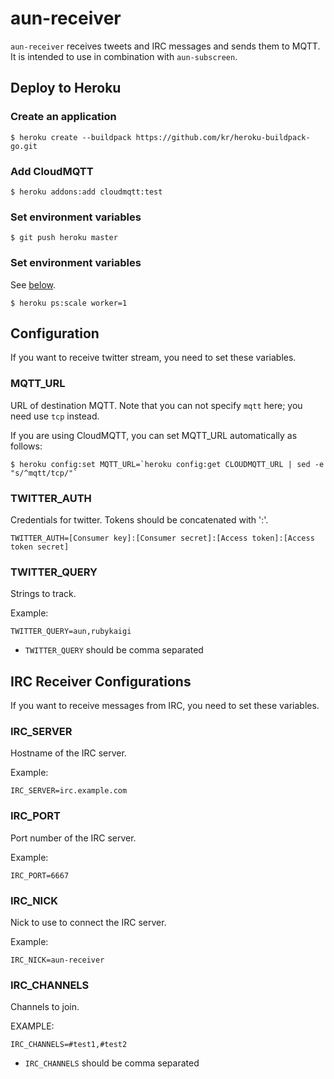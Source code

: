 # aun-receiver

`aun-receiver` receives tweets and IRC messages and sends them to MQTT.
It is intended to use in combination with `aun-subscreen`.

## Deploy to Heroku

### Create an application

    $ heroku create --buildpack https://github.com/kr/heroku-buildpack-go.git

### Add CloudMQTT

    $ heroku addons:add cloudmqtt:test

### Set environment variables

    $ git push heroku master

### Set environment variables

See [below](#configuration).

    $ heroku ps:scale worker=1

## Configuration

If you want to receive twitter stream, you need to set these variables.

### MQTT\_URL

URL of destination MQTT. Note that you can not specify `mqtt` here; you need use `tcp` instead.

If you are using CloudMQTT, you can set MQTT\_URL automatically as follows:

    $ heroku config:set MQTT_URL=`heroku config:get CLOUDMQTT_URL | sed -e "s/^mqtt/tcp/"`

### TWITTER\_AUTH

Credentials for twitter. Tokens should be concatenated with ':'.

```
TWITTER_AUTH=[Consumer key]:[Consumer secret]:[Access token]:[Access token secret]
```

### TWITTER\_QUERY

Strings to track.

Example:

```
TWITTER_QUERY=aun,rubykaigi
```

* `TWITTER_QUERY` should be comma separated

## IRC Receiver Configurations

If you want to receive messages from IRC, you need to set these variables.

### IRC\_SERVER

Hostname of the IRC server.

Example:

```
IRC_SERVER=irc.example.com
```


### IRC\_PORT

Port number of the IRC server.

Example:

```
IRC_PORT=6667
```

### IRC\_NICK

Nick to use to connect the IRC server.

Example:

```
IRC_NICK=aun-receiver
```

### IRC\_CHANNELS

Channels to join.

EXAMPLE:

```
IRC_CHANNELS=#test1,#test2
```

* `IRC_CHANNELS` should be comma separated
